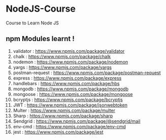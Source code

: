 # NodeJS-Course

Course to Learn Node JS

## npm Modules learnt !

1.  validator : https://www.npmjs.com/package/validator
2.  chalk : https://www.npmjs.com/package/chalk
3.  nodemon : https://www.npmjs.com/package/nodemon
4.  yargs : https://www.npmjs.com/package/yargs
5.  postman-request : https://www.npmjs.com/package/postman-request
6.  express : https://www.npmjs.com/package/express
7.  handlebars : https://www.npmjs.com/package/hbs
8.  mongodb : https://www.npmjs.com/package/mongodb
9.  mongoose : https://www.npmjs.com/package/mongoose
10. bcryptjs : https://www.npmjs.com/package/bcryptjs
11. JWT : https://www.npmjs.com/package/jsonwebtoken
12. Multer : https://www.npmjs.com/package/multer
13. Sharp : https://www.npmjs.com/package/sharp
14. Sendgrid : https://www.npmjs.com/package/@sendgrid/mail
15. env-cmd : https://www.npmjs.com/package/env-cmd
16. jest : https://www.npmjs.com/package/jest
